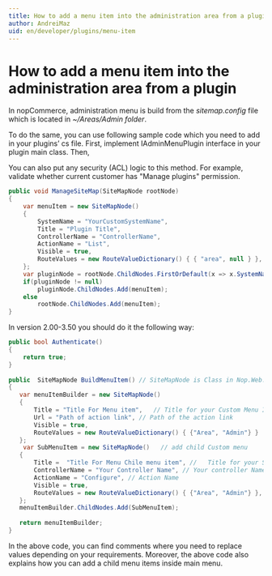 ```yaml
---
title: How to add a menu item into the administration area from a plugin
author: AndreiMaz
uid: en/developer/plugins/menu-item
---
```

# How to add a menu item into the administration area from a plugin

In nopCommerce, administration menu is build from the *sitemap.config* file which is located in *~/Areas/Admin folder*.

To do the same, you can use following sample code which you need to add in your plugins’ cs file. First, implement IAdminMenuPlugin interface in your plugin main class. Then,

You can also put any security (ACL) logic to this method. For example, validate whether current customer has "Manage plugins" permission.

```csharp
public void ManageSiteMap(SiteMapNode rootNode)
{
    var menuItem = new SiteMapNode()
    {
        SystemName = "YourCustomSystemName",
        Title = "Plugin Title",
        ControllerName = "ControllerName",
        ActionName = "List",
        Visible = true,
        RouteValues = new RouteValueDictionary() { { "area", null } },
    };
    var pluginNode = rootNode.ChildNodes.FirstOrDefault(x => x.SystemName == "Third party plugins");
    if(pluginNode != null)
        pluginNode.ChildNodes.Add(menuItem);
    else
        rootNode.ChildNodes.Add(menuItem);
}
```

In version 2.00-3.50 you should do it the following way:

```csharp
public bool Authenticate()
{
    return true;
}
  
public  SiteMapNode BuildMenuItem() // SiteMapNode is Class in Nop.Web.Framework.Menu
{
   var menuItemBuilder = new SiteMapNode()
   {
       Title = "Title For Menu item",   // Title for your Custom Menu Item
       Url = "Path of action link", // Path of the action link
       Visible = true,
       RouteValues = new RouteValueDictionary() { {"Area", "Admin"} }
   };
    var SubMenuItem = new SiteMapNode()   // add child Custom menu
   {
       Title =  "Title For Menu Chile menu item", //   Title for your Sub Menu item
       ControllerName = "Your Controller Name", // Your controller Name
       ActionName = "Configure", // Action Name
       Visible = true,
       RouteValues = new RouteValueDictionary() { {"Area", "Admin"} },
   };
   menuItemBuilder.ChildNodes.Add(SubMenuItem);
  
   return menuItemBuilder;
}
```

In the above code, you can find comments where you need to replace values depending on your requirements. Moreover, the above code also explains how you can add a child menu items inside main menu.
